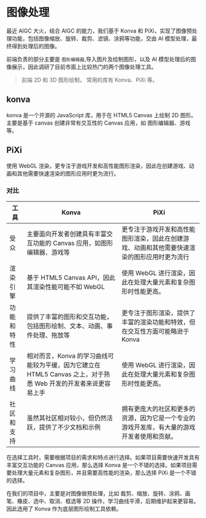 # 图像处理

最近 AIGC 大火，结合 AIGC 的能力，我们基于 Konva 和 PiXi，实现了图像预处理功能，包括图像缩放、旋转、裁剪、滤镜、涂鸦等功能，交由 AI 模型处理，最终得到处理后的图像。

前端负责的部分主要是 `图形编辑器`,导入图片及绘制图形，以及 AI 模型处理后的图像展示，因此调研了目前市面上比较热门的两个图像处理工具。

> 前端 2D 和 3D 图形绘制， 常用的库有 Konva、PiXi 等。

## konva

konva 是一个开源的 JavaScript 库，用于在 HTML5 Canvas 上绘制 2D 图形。主要是基于 canvas 创建非常有交互性的 Canvas 应用，如 图形编辑器、游戏等。

## PiXi

使用 WebGL 渲染，更专注于游戏开发和高性能图形渲染，因此在创建游戏、动画和其他需要快速渲染的图形应用时更为流行。

### 对比

| 工具       | Konva                                                                                                           | PiXi                                                                                         |
| ---------- | --------------------------------------------------------------------------------------------------------------- | -------------------------------------------------------------------------------------------- |
| 受众       | 主要面向开发者创建具有丰富交互功能的 Canvas 应用，如图形编辑器、游戏等                                          | 更专注于游戏开发和高性能图形渲染，因此在创建游戏、动画和其他需要快速渲染的图形应用时更为流行 |
| 渲染引擎   | 基于 HTML5 Canvas API，因此其渲染性能可能不如 WebGL                                                             | 使用 WebGL 进行渲染，因此在处理大量元素和复杂图形时性能更高。                                |
| 功能和特性 | 提供了丰富的图形和交互功能，包括图形绘制、文本、动画、事件处理、拖放等                                          | 更专注于图形渲染，提供了丰富的渲染功能和特效，但在交互性方面可能略逊于 Konva                 |
| 学习曲线   | 相对而言，Konva 的学习曲线可能较为平缓，因为它建立在 HTML5 Canvas 之上，对于熟悉 Web 开发的开发者来说更容易上手 | 使用 WebGL 进行渲染，因此在处理大量元素和复杂图形时性能更高。                                |
| 社区和支持 | 虽然其社区相对较小，但仍然活跃，提供了不少文档和示例                                                            | 拥有更庞大的社区和更多的资源，因为它是一个专业的游戏开发库，有大量的游戏开发者使用和贡献。   |

在选择工具时，需要根据项目的需求和特点进行选择。如果项目需要快速开发具有丰富交互功能的 Canvas 应用，那么选择 Konva 是一个不错的选择。如果项目需要处理大量元素和复杂图形，并且需要高性能的渲染，那么选择 PiXi 是一个不错的选择。

在我们的项目中，主要是对图像做预处理，比如 裁剪、缩放、旋转、涂鸦、画笔、橡皮、选中、取消、框选等 2D 操作，学习曲线平滑，后期维护起来更容易。因此选用了 Konva 作为底层图形绘制工具依赖。
